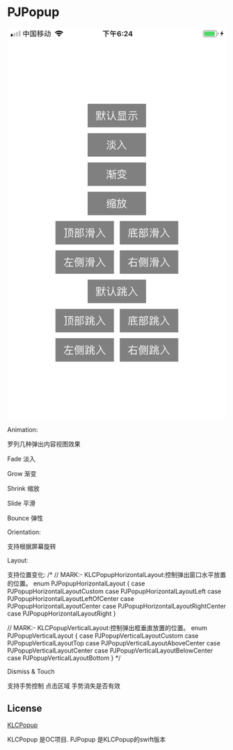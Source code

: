 #  PJPopup

![效果图](https://github.com/vsguji/PJPopup/blob/master/Popup/ScreenShot_20190405182437.png)

Animation:

罗列几种弹出内容视图效果

Fade  淡入

Grow    渐变

Shrink  缩放

Slide   平滑

Bounce 弹性


Orientation:

支持根据屏幕旋转


Layout:


支持位置变化:
/*
// MARK:- KLCPopupHorizontalLayout:控制弹出窗口水平放置的位置。
enum PJPopupHorizontalLayout {
case PJPopupHorizontalLayoutCustom
case PJPopupHorizontalLayoutLeft
case PJPopupHorizontalLayoutLeftOfCenter
case PJPopupHorizontalLayoutCenter
case PJPopupHorizontalLayoutRightCenter
case PJPopupHorizontalLayoutRight
}

// MARK:- KLCPopupVerticalLayout:控制弹出框垂直放置的位置。
enum PJPopupVerticalLayout {
case PJPopupVerticalLayoutCustom
case PJPopupVerticalLayoutTop
case PJPopupVerticalLayoutAboveCenter
case PJPopupVerticalLayoutCenter
case PJPopupVerticalLayoutBelowCenter
case PJPopupVerticalLayoutBottom
}
*/

Dismiss & Touch

支持手势控制
点击区域
手势消失是否有效


## License

[KLCPopup](https://github.com/jmascia/KLCPopup)   

KLCPopup 是OC项目.
PJPopup 是KLCPopup的swift版本
